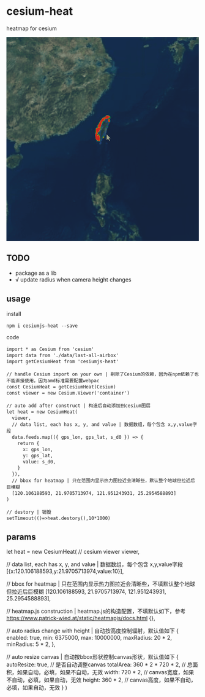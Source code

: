 # cesium-heat

heatmap for cesium

![screenshot](./screenshot.gif)

## TODO

- package as a lib
- √ update radius when camera height changes

## usage

install

```
npm i cesiumjs-heat --save
```

code

```
import * as Cesium from 'cesium'
import data from './data/last-all-airbox'
import getCesiumHeat from 'cesiumjs-heat'

// handle Cesium import on your own | 剔除了Cesium的依赖，因为在npm依赖了也不能直接使用，因为amd标准需要配置webpac 
const CesiumHeat = getCesiumHeat(Cesium)
const viewer = new Cesium.Viewer('container')

// auto add after construct | 构造后自动添加到cesium图层
let heat = new CesiumHeat(
  viewer, 
  // data list, each has x, y, and value | 数据数组，每个包含 x,y,value字段
  data.feeds.map(({ gps_lon, gps_lat, s_d0 }) => {
    return {
      x: gps_lon,
      y: gps_lat,
      value: s_d0,
    }
  }),
  // bbox for heatmap | 只在范围内显示热力图拉近会清晰些，默认整个地球但拉近后巨模糊
  [120.106188593, 21.9705713974, 121.951243931, 25.2954588893]
)

// destory | 销毁
setTimeout(()=>heat.destory(),10*1000)

```

## params

let heat = new CesiumHeat(
  // cesium viewer
  viewer, 

  // data list, each has x, y, and value | 数据数组，每个包含 x,y,value字段
  [{x:120.106188593,y:21.9705713974,value:10}],

  // bbox for heatmap | 只在范围内显示热力图拉近会清晰些，不填默认整个地球但拉近后巨模糊
  [120.106188593, 21.9705713974, 121.951243931, 25.2954588893],

  // heatmap.js construction | heatmap.js的构造配置，不填默认如下，参考 https://www.patrick-wied.at/static/heatmapjs/docs.html
  {},

  // auto radius change with height | 自动按高度控制辐射，默认值如下
  {
    enabled: true,
    min: 6375000,
    max: 10000000,
    maxRadius: 20 * 2,
    minRadius: 5 * 2,
  },

  // auto resize canvas | 自动按bbox形状控制canvas形状，默认值如下
  {  
    autoResize: true,   // 是否自动调整canvas
    totalArea: 360 * 2 * 720 * 2,  // 总面积，如果自动，必填，如果不自动，无效
    width: 720 * 2, // canvas宽度，如果不自动，必填，如果自动，无效
    height: 360 * 2, // canvas高度，如果不自动，必填，如果自动，无效
  }
)

